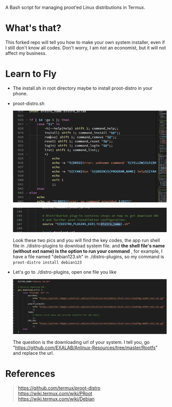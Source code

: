 A Bash script for managing proot'ed Linux distributions in Termux.


# What's that?
This forked repo will tell you how to make your own system installer, even if I still don't know all codes. Don't worry, I am not an economist, but it will not affect my business.

# Learn to Fly
- The install.sh in root directory maybe to install proot-distro in your phone.

- proot-distro.sh

  ![image-20201004195916633](assets/image-20201004195916633.png)

  ![image-20201004195958376](assets/image-20201004195958376.png)

  Look these two pics and you will find the key codes, the app run shell file in ./distro-plugins to download system file. and **the shell file's name (without ext name) is the option to run your command** , for example, I have a file named "debian123.sh" in ./distro-plugins, so my command is `proot-distro install debian123`

- Let's go to ./distro-plugins, open one file you like

  ![image-20201004200502770](assets/image-20201004200502770.png)

  The question is the downloading url of your system. I tell you, go "https://github.com/EXALAB/Anlinux-Resources/tree/master/Rootfs" and replace the url.



# References

> https://github.com/termux/proot-distro
> https://wiki.termux.com/wiki/PRoot
> https://wiki.termux.com/wiki/Debian